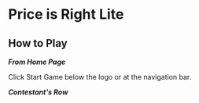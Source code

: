 # Price is Right Lite
## How to Play
**_From Home Page_**

  Click Start Game below the logo or at the navigation bar.

**_Contestant's Row_**
